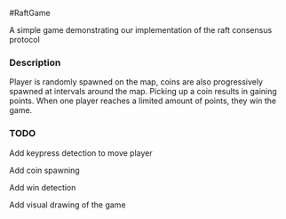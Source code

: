 #RaftGame

A simple game demonstrating our implementation of the raft consensus protocol

### Description

Player is randomly spawned on the map, coins are also progressively spawned at intervals around the map. Picking up a coin results in gaining points. When one player reaches a limited amount of points, they win the game.

### TODO

Add keypress detection to move player

Add coin spawning

Add win detection

Add visual drawing of the game
